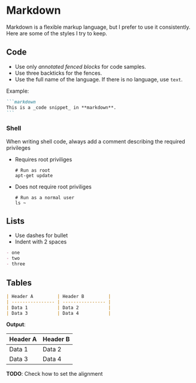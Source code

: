 # Markdown

Markdown is a flexible markup language, but I prefer to use it consistently.
Here are some of the styles I try to keep.

## Code

- Use only _annotated fenced blocks_ for code samples.
- Use three backticks for the fences.
- Use the full name of the language. If there is no language, use `text`.

Example:

<!-- I use a block fenced with 4 backticks to escape the inner block. -->
````markdown
```markdown
This is a _code snippet_ in **markdown**.
```
````

### Shell

When writing shell code, always add a comment describing the required privileges

- Requires root priviliges

  ```shell
  # Run as root
  apt-get update
  ```
- Does not require root priviliges

  ```shell
  # Run as a normal user
  ls ~
  ```

## Lists

- Use dashes for bullet
- Indent with 2 spaces

```markdown
- one
- two
- three
```

## Tables

```markdown
| Header A         | Header B         |
| ---------------- | ---------------- |
| Data 1           | Data 2           |
| Data 3           | Data 4           |
```

**Output**:

| Header A         | Header B         |
| ---------------- | ---------------- |
| Data 1           | Data 2           |
| Data 3           | Data 4           |

**TODO**: Check how to set the alignment
